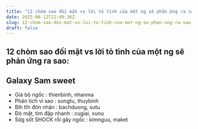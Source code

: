 ```yaml
---
title: "12 chòm sao đối mặt vs lời tỏ tình của một ng sẽ phản ứng ra sao:"
date: 2025-06-12T22:49:36Z
slug: 12-chom-sao-doi-mat-vs-loi-to-tinh-cua-mot-ng-se-phan-ung-ra-sao
draft: false
---
```


## 12 chòm sao đối mặt vs lời tỏ tình của một ng sẽ phản ứng ra sao:

## Galaxy Sam sweet

- Giả bộ ngốc : thienbinh, nhanma 
- Phân tích vì sao : songtu, thuybinh 
- Bìh tĩh đón nhận : bachduong, sutu 
- Đỏ mặt, tim đập nhanh : cugiai, xunu 
- Sửg sốt SHOCK rồi gây ngốc : kimnguu, maket